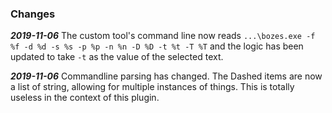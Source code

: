### **Changes**

***2019-11-06*** The custom tool's command line now reads `...\bozes.exe -f %f -d %d -s %s -p %p -n %n -D %D -t %t -T %T` and the logic has been updated to take `-t` as the value of the selected text.

***2019-11-06*** Commandline parsing has changed. The Dashed items are now a list of string, allowing for multiple instances of things. This is totally useless in the context of this plugin.